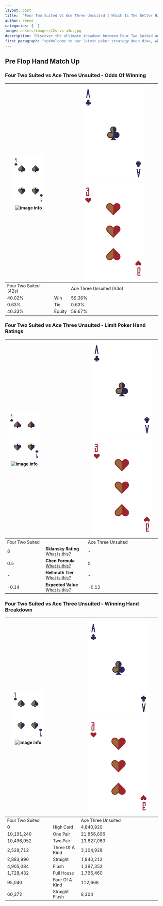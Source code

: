 ```yaml
---
layout: post
title:  "Four Two Suited Vs Ace Three Unsuited | Which Is The Better Hand In Poker? A Complete Guide"
author: reece
categories: [  ]
image: assets/images/42s-vs-a3o.jpg
description: "Discover the ultimate showdown between Four Two Suited and Ace Three Unsuited in poker! Uncover the odds, strategies, and scenarios where one hand triumphs over the other. Get ready to up your poker game with this thrilling analysis."
first_paragraph: "<p>Welcome to our latest poker strategy deep dive, where we're pitting two distinct hands against each other in a high-stakes showdown: Four Two Suited vs Ace Three Unsuited.</p><p>In the dynamic world of poker, every decision counts, and knowing which hand holds the upper hand is key to your success at the table.</p><p>In this article, we'll dissect these two hands, explore the scenarios where one dominates the other, and equip you with the knowledge to make strategic choices that can tip the odds in your favor.</p><p>Get ready to unravel the intriguing dynamics of these poker hands and elevate your game to new heights.</p>"
---
```




[comment]: # (sp0)

## Pre Flop Hand Match Up

<div class="table hand-ratings" markdown="1"> 



### Four Two Suited vs Ace Three Unsuited - Odds Of Winning


    
| ![image info](assets/images/hand1/4.png) ![image info](assets/images/hand1/2s.png) |  | ![image info](assets/images/hand2/A.png) ![image info](assets/images/hand2/3o.png) |
| -------- | -------- | -------- |
| Four Two Suited (42s) |  | Ace Three Unsuited (A3o) |
| 40.02% | Win | 59.36% |
| 0.63% | Tie | 0.63% |
| 40.33% | Equity | 59.67% |




[comment]: # (sp1)



### Four Two Suited vs Ace Three Unsuited - Limit Poker Hand Ratings


    
| ![image info](assets/images/hand1/4.png) ![image info](assets/images/hand1/2s.png) |  | ![image info](assets/images/hand2/A.png) ![image info](assets/images/hand2/3o.png) |
| -------- | -------- | -------- |
| Four Two Suited |  | Ace Three Unsuited |
| 8 | **Sklansky Rating** [What is this?](/sklansky-rating-explained) | - |
| 0.5 | **Chen Formula** [What is this?](/chen-formula-explained) | 5 |
| - | **Hellmuth Tier** [What is this?](/Hellmuth-tier-explained) | - |
| -0.14 | **Expected Value** [What is this?](/expected-value-explained) | -0.13 |




[comment]: # (sp2)



### Four Two Suited vs Ace Three Unsuited - Winning Hand Breakdown


    
| ![image info](assets/images/hand1/4.png) ![image info](assets/images/hand1/2s.png) |  | ![image info](assets/images/hand2/A.png) ![image info](assets/images/hand2/3o.png) |
| -------- | -------- | -------- |
| Four Two Suited |  | Ace Three Unsuited |
| 0 | High Card | 4,840,920 |
| 10,191,240 | One Pair | 21,856,896 |
| 10,496,952 | Two Pair | 13,827,060 |
| 2,528,712 | Three Of A Kind | 3,104,928 |
| 2,883,996 | Straight | 1,840,212 |
| 4,905,084 | Flush | 1,397,352 |
| 1,728,432 | Full House | 1,796,460 |
| 95,040 | Four Of A Kind | 112,668 |
| 60,372 | Straight Flush | 8,304 |




[comment]: # (sp3)



</div>

[comment]: # (sp4)



[comment]: # (sp5)

